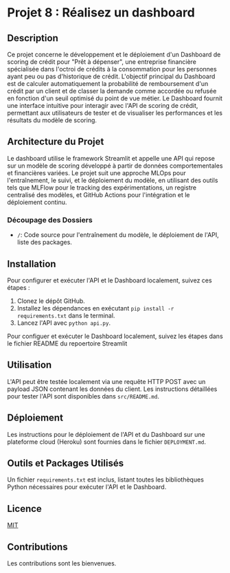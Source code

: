 # Projet 8 : Réalisez un dashboard

## Description

Ce projet concerne le développement et le déploiement d'un Dashboard de scoring de crédit pour "Prêt à dépenser", une entreprise financière spécialisée dans l'octroi de crédits à la consommation pour les personnes ayant peu ou pas d'historique de crédit.
L'objectif principal du Dashboard  est de calculer automatiquement la probabilité de remboursement d'un crédit par un client et de classer la demande comme accordée ou refusée en fonction d'un seuil optimisé du point de vue métier.
Le Dashboard fournit une interface intuitive pour interagir avec l'API de scoring de crédit, permettant aux utilisateurs de tester et de visualiser les performances et les résultats du modèle de scoring.

## Architecture du Projet

Le dashboard utilise le framework Streamlit et appelle une API qui repose sur un modèle de scoring développé à partir de données comportementales et financières variées. 
Le projet suit une approche MLOps pour l'entraînement, le suivi, et le déploiement du modèle, en utilisant des outils tels que MLFlow pour le tracking des expérimentations, un registre centralisé des modèles, et GitHub Actions pour l'intégration et le déploiement continu.

### Découpage des Dossiers

- `/`: Code source pour l'entraînement du modèle, le déploiement de l'API, liste des packages.


## Installation

Pour configurer et exécuter l'API et le Dashboard localement, suivez ces étapes :

1. Clonez le dépôt GitHub.
2. Installez les dépendances en exécutant `pip install -r requirements.txt` dans le terminal.
3. Lancez l'API avec `python api.py`.

Pour configuer et exécuter le Dashboard localement, suivez les étapes dans le fichier README du repoertoire Streamlit

## Utilisation

L'API peut être testée localement via une requête HTTP POST avec un payload JSON contenant les données du client. Les instructions détaillées pour tester l'API sont disponibles dans `src/README.md`.

## Déploiement

Les instructions pour le déploiement de l'API et du Dashboard sur une plateforme cloud (Heroku) sont fournies dans le fichier `DEPLOYMENT.md`.

## Outils et Packages Utilisés

Un fichier `requirements.txt` est inclus, listant toutes les bibliothèques Python nécessaires pour exécuter l'API et le Dashboard.

## Licence
[MIT](https://choosealicense.com/licenses/mit/)

## Contributions

Les contributions sont les bienvenues.
